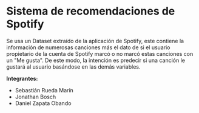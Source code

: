 # Sistema de recomendaciones de Spotify

Se usa un Dataset extraído de la aplicación de Spotify, este contiene la información de numerosas canciones más el dato de si el usuario propietario de la cuenta de Spotify marcó o no marcó estas canciones con un "Me gusta".
De este modo, la intención es predecir si una canción le gustará al usuario basándose en las demás variables.

**Integrantes:**

- Sebastián Rueda Marín
- Jonathan Bosch
- Daniel Zapata Obando
